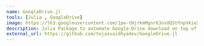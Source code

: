 ```yaml
---
name: GoogleDrive.jl
tools: [Julia , GoogleDrive]
image: https://lh3.googleusercontent.com/1pw-tHjrkmMgnr63nxOQStYnpVkieXKP9-1RafDRtHBAQ65cN7GcsNKf4k0rWsB--W8d
description: Julia Package to automate Google-Drive download on top of DataDeps.jl
external_url: https://github.com/tejasvaidhyadev/GoogleDrive.jl
---
```


